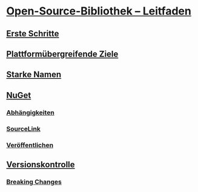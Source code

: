 # [Open-Source-Bibliothek – Leitfaden](index.md)
## [Erste Schritte](get-started.md)
## [Plattformübergreifende Ziele](cross-platform-targeting.md)
## [Starke Namen](strong-naming.md)
## [NuGet](nuget.md)
### [Abhängigkeiten](dependencies.md)
### [SourceLink](sourcelink.md)
### [Veröffentlichen](publish-nuget-package.md)
## [Versionskontrolle](versioning.md)
### [Breaking Changes](breaking-changes.md)